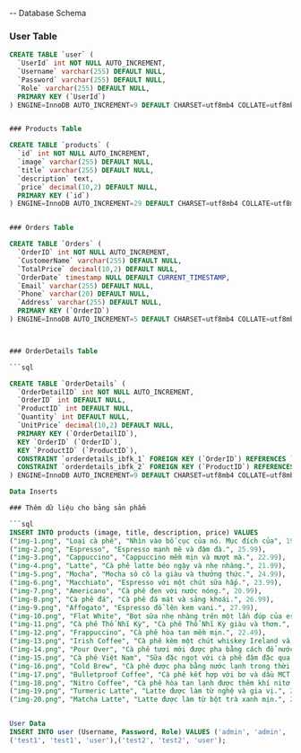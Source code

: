 -- Database Schema

### User Table
```sql
CREATE TABLE `user` (
  `UserId` int NOT NULL AUTO_INCREMENT,
  `Username` varchar(255) DEFAULT NULL,
  `Password` varchar(255) DEFAULT NULL,
  `Role` varchar(255) DEFAULT NULL,
  PRIMARY KEY (`UserId`)
) ENGINE=InnoDB AUTO_INCREMENT=9 DEFAULT CHARSET=utf8mb4 COLLATE=utf8mb4_0900_ai_ci;


### Products Table

CREATE TABLE `products` (
  `id` int NOT NULL AUTO_INCREMENT,
  `image` varchar(255) DEFAULT NULL,
  `title` varchar(255) DEFAULT NULL,
  `description` text,
  `price` decimal(10,2) DEFAULT NULL,
  PRIMARY KEY (`id`)
) ENGINE=InnoDB AUTO_INCREMENT=29 DEFAULT CHARSET=utf8mb4 COLLATE=utf8mb4_0900_ai_ci;


### Orders Table

CREATE TABLE `Orders` (
  `OrderID` int NOT NULL AUTO_INCREMENT,
  `CustomerName` varchar(255) DEFAULT NULL,
  `TotalPrice` decimal(10,2) DEFAULT NULL,
  `OrderDate` timestamp NULL DEFAULT CURRENT_TIMESTAMP,
  `Email` varchar(255) DEFAULT NULL,
  `Phone` varchar(20) DEFAULT NULL,
  `Address` varchar(255) DEFAULT NULL,
  PRIMARY KEY (`OrderID`)
) ENGINE=InnoDB AUTO_INCREMENT=5 DEFAULT CHARSET=utf8mb4 COLLATE=utf8mb4_0900_ai_ci;



### OrderDetails Table

```sql

CREATE TABLE `OrderDetails` (
  `OrderDetailID` int NOT NULL AUTO_INCREMENT,
  `OrderID` int DEFAULT NULL,
  `ProductID` int DEFAULT NULL,
  `Quantity` int DEFAULT NULL,
  `UnitPrice` decimal(10,2) DEFAULT NULL,
  PRIMARY KEY (`OrderDetailID`),
  KEY `OrderID` (`OrderID`),
  KEY `ProductID` (`ProductID`),
  CONSTRAINT `orderdetails_ibfk_1` FOREIGN KEY (`OrderID`) REFERENCES `Orders` (`OrderID`),
  CONSTRAINT `orderdetails_ibfk_2` FOREIGN KEY (`ProductID`) REFERENCES `products` (`id`)
) ENGINE=InnoDB AUTO_INCREMENT=9 DEFAULT CHARSET=utf8mb4 COLLATE=utf8mb4_0900_ai_ci;

Data Inserts

### Thêm dữ liệu cho bảng sản phẩm

```sql
INSERT INTO products (image, title, description, price) VALUES
("img-1.png", "Loại cà phê", "Nhìn vào bố cục của nó. Mục đích của", 19.99),
("img-2.png", "Espresso", "Espresso mạnh mẽ và đậm đà.", 25.99),
("img-3.png", "Cappuccino", "Cappuccino mềm mịn và mượt mà.", 22.99),
("img-4.png", "Latte", "Cà phê latte béo ngậy và nhẹ nhàng.", 21.99),
("img-5.png", "Mocha", "Mocha sô cô la giàu và thưởng thức.", 24.99),
("img-6.png", "Macchiato", "Espresso với một chút sữa hấp.", 23.99),
("img-7.png", "Americano", "Cà phê đen với nước nóng.", 20.99),
("img-8.png", "Cà phê đá", "Cà phê đá mát và sảng khoái.", 26.99),
("img-9.png", "Affogato", "Espresso đổ lên kem vani.", 27.99),
("img-10.png", "Flat White", "Bọt sữa nhẹ nhàng trên một lần đúp của espresso.", 23.49),
("img-11.png", "Cà phê Thổ Nhĩ Kỳ", "Cà phê Thổ Nhĩ Kỳ giàu và thơm.", 28.99),
("img-12.png", "Frappuccino", "Cà phê hòa tan mềm mịn.", 22.49),
("img-13.png", "Irish Coffee", "Cà phê kèm một chút whiskey Ireland và kem.", 29.99),
("img-14.png", "Pour Over", "Cà phê tươi mới được pha bằng cách đổ nước nóng lên hạt cà phê xay.", 21.49),
("img-15.png", "Cà phê Việt Nam", "Sữa đặc ngọt với cà phê đậm đặc qua đá.", 26.49),
("img-16.png", "Cold Brew", "Cà phê được pha bằng nước lạnh trong thời gian lâu hơn.", 25.49),
("img-17.png", "Bulletproof Coffee", "Cà phê kết hợp với bơ và dầu MCT từ cỏ ăn cỏ.", 30.99),
("img-18.png", "Nitro Coffee", "Cà phê hòa tan lạnh được thêm khí nitơ.", 28.49),
("img-19.png", "Turmeric Latte", "Latte được làm từ nghệ và gia vị.", 23.99),
("img-20.png", "Matcha Latte", "Latte được làm từ bột trà xanh mịn.", 24.99);


User Data
INSERT INTO user (Username, Password, Role) VALUES ('admin', 'admin', 'admin'),
('test1', 'test1', 'user'),('test2', 'test2', 'user');

